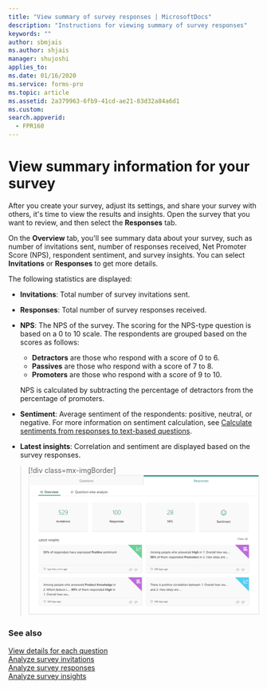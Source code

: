 ```yaml
---
title: "View summary of survey responses | MicrosoftDocs"
description: "Instructions for viewing summary of survey responses"
keywords: ""
author: sbmjais
ms.author: shjais
manager: shujoshi
applies_to: 
ms.date: 01/16/2020
ms.service: forms-pro
ms.topic: article
ms.assetid: 2a379963-6fb9-41cd-ae21-83d32a84a6d1
ms.custom: 
search.appverid:
  - FPR160
---
```


# View summary information for your survey

After you create your survey, adjust its settings, and share your survey with others, it's time to view the results and insights. Open the survey that you want to review, and then select the **Responses** tab.

On the **Overview** tab, you'll see summary data about your survey, such as number of invitations sent, number of responses received, Net Promoter Score (NPS), respondent sentiment, and survey insights. You can select **Invitations** or **Responses** to get more details.

The following statistics are displayed:

- **Invitations**: Total number of survey invitations sent.

- **Responses**: Total number of survey responses received.

- **NPS**: The NPS of the survey. The scoring for the NPS-type question is based on a 0 to 10 scale. The respondents are grouped based on the scores as follows:
    - **Detractors** are those who respond with a score of 0 to 6.
    - **Passives** are those who respond with a score of 7 to 8.
    - **Promoters** are those who respond with a score of 9 to 10.
    
    NPS is calculated by subtracting the percentage of detractors from the percentage of promoters.

- **Sentiment**: Average sentiment of the respondents: positive, neutral, or negative. For more information on sentiment calculation, see [Calculate sentiments from responses to text-based questions](create-new-survey.md#calculate-sentiments-from-responses-to-text-based-questions).

- **Latest insights**: Correlation and sentiment are displayed based on the survey responses.

> [!div class=mx-imgBorder]
> ![view survey responses](media/view-responses.png "View survey responses")  

### See also

[View details for each question](view-details-each-question.md)<br>
[Analyze survey invitations](analyze-survey-invitations.md)<br>
[Analyze survey responses](analyze-survey-responses.md)<br>
[Analyze survey insights](analyze-survey-insights.md)
